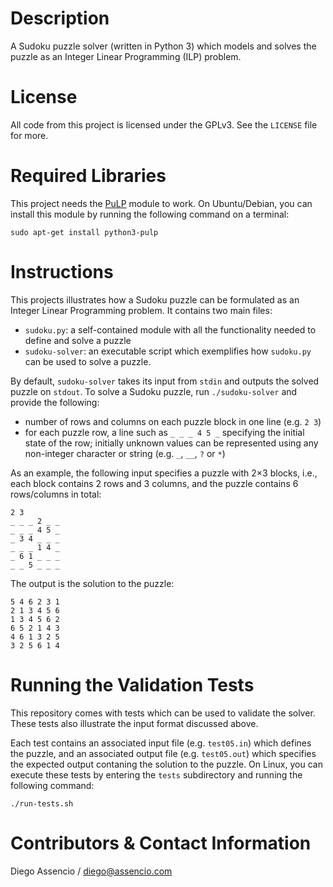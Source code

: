 Description
===========

A Sudoku puzzle solver (written in Python 3) which models and solves the puzzle
as an Integer Linear Programming (ILP) problem.


License
=======

All code from this project is licensed under the GPLv3. See the `LICENSE` file
for more.


Required Libraries
==================

This project needs the [PuLP](https://pypi.python.org/pypi/PuLP) module to work.
On Ubuntu/Debian, you can install this module by running the following command
on a terminal:

	sudo apt-get install python3-pulp


Instructions
============

This projects illustrates how a Sudoku puzzle can be formulated as an Integer
Linear Programming problem. It contains two main files:

- `sudoku.py`: a self-contained module with all the functionality needed to
   define and solve a puzzle
-  `sudoku-solver`: an executable script which exemplifies how `sudoku.py` can
   be used to solve a puzzle.

By default, `sudoku-solver` takes its input from `stdin` and outputs the solved
puzzle on `stdout`. To solve a Sudoku puzzle, run `./sudoku-solver` and provide
the following:

- number of rows and columns on each puzzle block in one line (e.g. `2 3`)
- for each puzzle row, a line such as `_ _ _ 4 5 _` specifying the initial
  state of the row; initially unknown values can be represented using any
  non-integer character or string (e.g. `_`, `__`, `?` or `*`)

As an example, the following input specifies a puzzle with 2×3 blocks, i.e.,
each block contains 2 rows and 3 columns, and the puzzle contains 6 rows/columns
in total:

	2 3
	_ _ _ 2 _ _
	_ _ _ 4 5 _
	_ 3 4 _ _ _
	_ _ _ 1 4 _
	_ 6 1 _ _ _
	_ _ 5 _ _ _

The output is the solution to the puzzle:

	5 4 6 2 3 1
	2 1 3 4 5 6
	1 3 4 5 6 2
	6 5 2 1 4 3
	4 6 1 3 2 5
	3 2 5 6 1 4


Running the Validation Tests
============================

This repository comes with tests which can be used to validate the solver. These
tests also illustrate the input format discussed above.

Each test contains an associated input file (e.g. `test05.in`) which defines the
puzzle, and an associated output file (e.g. `test05.out`) which specifies the
expected output contaning the solution to the puzzle. On Linux, you can execute
these tests by entering the `tests` subdirectory and running the following
command:

	./run-tests.sh


Contributors & Contact Information
==================================

Diego Assencio / diego@assencio.com
